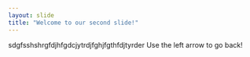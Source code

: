 ```yaml
---
layout: slide
title: "Welcome to our second slide!"
---
```

sdgfsshshrgfdjhfgdcjytrdjfghjfgthfdjtyrder
Use the left arrow to go back!
